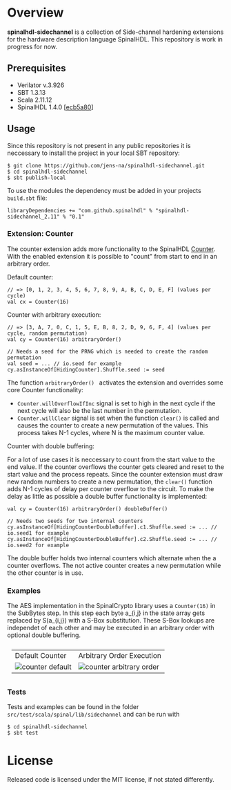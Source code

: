 # Overview

**spinalhdl-sidechannel** is a collection of Side-channel hardening extensions for the hardware description language SpinalHDL. This repository is work in progress for now.

## Prerequisites
- Verilator v.3.926
- SBT 1.3.13
- Scala 2.11.12
- SpinalHDL 1.4.0 [[ecb5a80](https://github.com/SpinalHDL/SpinalHDL/releases/tag/v1.4.0)]

## Usage
Since this repository is not present in any public repositories it is neccessary to install the project in your local SBT repository:
```
$ git clone https://github.com/jens-na/spinalhdl-sidechannel.git
$ cd spinalhdl-sidechannel
$ sbt publish-local
```
To use the modules the dependency must be added in your projects `build.sbt` file:
```
libraryDependencies += "com.github.spinalhdl" % "spinalhdl-sidechannel_2.11" % "0.1"
```

### Extension: Counter
The counter extension adds more functionality to the SpinalHDL [Counter](https://spinalhdl.github.io/SpinalDoc-RTD/SpinalHDL/Examples/Simple%20ones/counter_with_clear.html?highlight=counter). With the enabled extension it is possible to "count" from start to end in an arbitrary order. 

Default counter:
```
// => [0, 1, 2, 3, 4, 5, 6, 7, 8, 9, A, B, C, D, E, F] (values per cycle)
val cx = Counter(16) 
```
Counter with arbitrary execution:
```
// => [3, A, 7, 0, C, 1, 5, E, B, 8, 2, D, 9, 6, F, 4] (values per cycle, random permutation)
val cy = Counter(16) arbitraryOrder() 

// Needs a seed for the PRNG which is needed to create the random permutation
val seed = ... // io.seed for example
cy.asInstanceOf[HidingCounter].Shuffle.seed := seed
```
The function `arbitraryOrder() ` activates the extension and overrides some core Counter functionality:
- `Counter.willOverflowIfInc` signal is set to high in the next cycle if the next cycle will also be the last number in the permutation.
- `Counter.willClear` signal is set when the function `clear()` is called and causes the counter to create a new permutation of the values. This process takes N-1 cycles, where N is the maximum counter value.

Counter with double buffering:

For a lot of use cases it is neccessary to count from the start value to the end value. If the counter overflows the counter gets cleared and reset to the start value and the process repeats. Since the counter extension must draw new random numbers to create a new permutation, the `clear()` function adds N-1 cycles of delay per counter overflow to the circuit. To make the delay as little as possible a double buffer functionality is implemented:

```
val cy = Counter(16) arbitraryOrder() doubleBuffer()

// Needs two seeds for two internal counters
cy.asInstanceOf[HidingCounterDoubleBuffer].c1.Shuffle.seed := ... // io.seed1 for example
cy.asInstanceOf[HidingCounterDoubleBuffer].c2.Shuffle.seed := ... // io.seed2 for example
```
The double buffer holds two internal counters which alternate when the a counter overflows. The not active counter creates a new permutation while the other counter is in use.

### Examples
The AES implementation in the SpinalCrypto library uses a `Counter(16)` in the SubBytes step. In this step each byte a_{i,j} in the state array gets replaced by S(a_{i,j}) with a S-Box substitution. These S-Box lookups are independet of each other and may be executed in an arbitrary order with optional double buffering.
<table style="padding:10px">
  <tr>
    <td>Default Counter</td>
    <td>Arbitrary Order Execution</td>
  <tr>
    <td><img alt="counter default" src="https://i.imgur.com/JT4qFTu.png"></img></td>
    <td><img alt="counter arbitrary order" src="https://i.imgur.com/1k83nwH.png"></img></td>
  </tr>
</table>

### Tests
Tests and examples can be found in the folder `src/test/scala/spinal/lib/sidechannel` and can be run with
```
$ cd spinalhdl-sidechannel
$ sbt test
```

# License
Released code is licensed under the MIT license, if not stated differently.

[1]: https://i.imgur.com/JT4qFTu.png
[2]: https://i.imgur.com/1k83nwH.png

